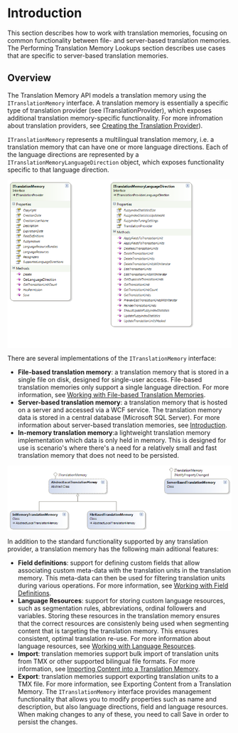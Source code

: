 Introduction
=====
This section describes how to work with translation memories, focusing on common functionality between file- and server-based translation memories. The Performing Translation Memory Lookups section describes use cases that are specific to server-based translation memories.

Overview
-----
The Translation Memory API models a translation memory using the `ITranslationMemory` interface. A translation memory is essentially a specific type of translation provider (see ITranslationProvider), which exposes additional translation memory-specific functionality. For more infromation about translation providers, see [Creating the Translation Provider](creating_the_translation_provider.md)).

`ITranslationMemory` represents a multilingual translation memory, i.e. a translation memory that can have one or more language directions. Each of the language directions are represented by a `ITranslationMemoryLanguageDirection` object, which exposes functionality specific to that language direction.

<img style="display:block; " src="images/TranslationMemory.png"/>

There are several implementations of the `ITranslationMemory` interface:

* **File-based translation memory**: a translation memory that is stored in a single file on disk, designed for single-user access. File-based translation memories only support a single language direction. For more information, see [Working with File-based Translation Memories](working_with_file_based_translation_memories.md).
* **Server-based translation memory**: a translation memory that is hosted on a server and accessed via a WCF service. The translation memory data is stored in a central database (Microsoft SQL Server). For more information about server-based translation memories, see [Introduction](working_with_tm_server.md).
* **In-memory translation memory**:a lightweight translation memory implementation which data is only held in memory. This is designed for use is scenario's where there's a need for a relatively small and fast translation memory that does not need to be persisted.
  
<img style="display:block; " src="images/TranslationMemories.png"/>

In addition to the standard functionality supported by any translation provider, a translation memory has the following main aditional features:

* **Field definitions**: support for defining custom fields that allow associating custom meta-data with the translation units in the translation memory. This meta-data can then be used for filtering translation units during various operations. For more information, see [Working with Field Definitions](working_with_field_definitions.md).
* **Language Resources**: support for storing custom language resources, such as segmentation rules, abbreviations, ordinal followers and variables. Storing these resources in the translation memory ensures that the correct resources are consistenly being used when segmenting content that is targeting the translation memory. This ensures consistent, optimal translation re-use. For more information about language resources, see [Working with Language Resources](working_with_language_resources.md).
* **Import**: translation memories support bulk import of translation units from TMX or other supported bilingual file formats. For more information, see [Importing Content into a Translation Memory](importing_content_into_a_translation_memory.md).
* **Export**: translation memories support exporting translation units to a TMX file. For more information, see Exporting Content from a Translation Memory.
The `ITranslationMemory` interface provides management functionality that allows you to modify properties such as name and description, but also language directions, field and language resources. When making changes to any of these, you need to call Save in order to persist the changes.